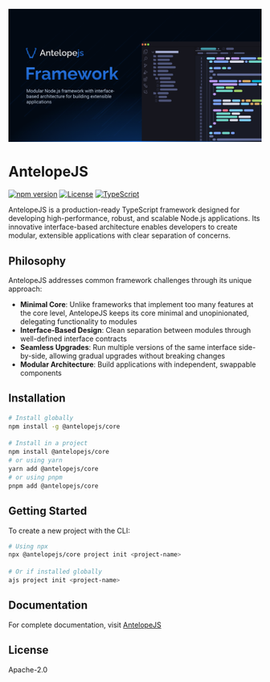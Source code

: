 ![AntelopeJS](.github/social-card.png)

# AntelopeJS

[![npm version](https://img.shields.io/npm/v/@antelopejs/core.svg)](https://www.npmjs.com/package/@antelopejs/core)
[![License](https://img.shields.io/badge/license-Apache--2.0-blue.svg)](https://opensource.org/licenses/Apache-2.0)
[![TypeScript](https://img.shields.io/badge/TypeScript-5.0-blue)](https://www.typescriptlang.org/)

AntelopeJS is a production-ready TypeScript framework designed for developing high-performance, robust, and scalable Node.js applications. Its innovative interface-based architecture enables developers to create modular, extensible applications with clear separation of concerns.

## Philosophy

AntelopeJS addresses common framework challenges through its unique approach:

- **Minimal Core**: Unlike frameworks that implement too many features at the core level, AntelopeJS keeps its core minimal and unopinionated, delegating functionality to modules
- **Interface-Based Design**: Clean separation between modules through well-defined interface contracts
- **Seamless Upgrades**: Run multiple versions of the same interface side-by-side, allowing gradual upgrades without breaking changes
- **Modular Architecture**: Build applications with independent, swappable components

## Installation

```bash
# Install globally
npm install -g @antelopejs/core

# Install in a project
npm install @antelopejs/core
# or using yarn
yarn add @antelopejs/core
# or using pnpm
pnpm add @antelopejs/core
```

## Getting Started

To create a new project with the CLI:

```bash
# Using npx
npx @antelopejs/core project init <project-name>

# Or if installed globally
ajs project init <project-name>
```

## Documentation

For complete documentation, visit [AntelopeJS](https://antelopejs.com/)

## License

Apache-2.0

